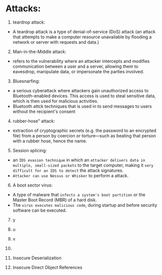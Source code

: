 # Attacks: 

1. teardrop attack:
- A teardrop attack is a type of denial-of-service (DoS) attack (an attack that attempts to make a computer resource unavailable by flooding a network or server with requests and data.)

2. Man-in-the-Middle attack:
- refers to the vulnerability where an attacker intercepts and modifies communication between a user and a server, allowing them to eavesdrop, manipulate data, or impersonate the parties involved.

3. Bluesnarfing: 
- a serious cyberattack where attackers gain unauthorized access to Bluetooth-enabled devices. This access is used to steal sensitive data, which is then used for malicious activities.
- Bluetooth attck techniques that is used in to send messages to users without the recipient's consent

4. rubber-hose" attack:
- extraction of cryptographic secrets (e.g. the password to an encrypted file) from a person by coercion or torture—such as beating that person with a rubber hose, hence the name.

5. Session splicing:
- an `IDS evasion technique` in which an `attacker delivers data in multiple, small-sized packets` to the target computer, making it `very difficult for an IDS to detect` the attack signatures.
- `Attacker can use Nessus or Whisker` to perform a attack.

6. A boot sector virus: 
- A type of malware that `infects a system's boot partition` or the Master Boot Record (MBR) of a hard disk.
- The `virus executes malicious code`, during startup and before security software can be executed.

7. y

8. u

9. v

10. 



5. Insecure Deserialization


6. Insecure Direct Object References



